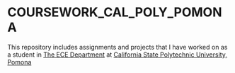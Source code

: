 # COURSEWORK_CAL_POLY_POMONA
This repository includes assignments and projects that I have worked on as a student in [The ECE Department](https://www.cpp.edu/engineering/ece/index.shtml) at [California State Polytechnic University, Pomona](https://www.cpp.edu/)
